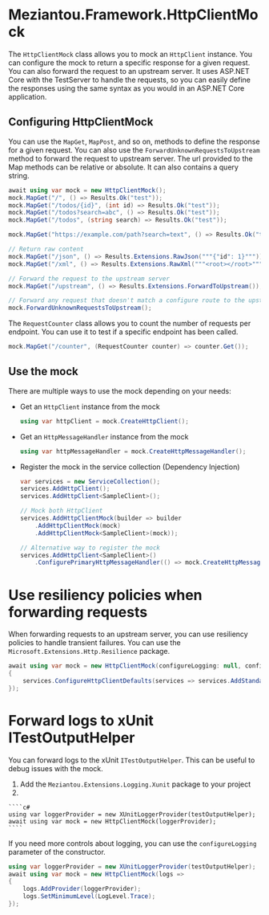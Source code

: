# Meziantou.Framework.HttpClientMock

The `HttpClientMock` class allows you to mock an `HttpClient` instance. You can configure the mock to return a specific response for a given request. You can also forward the request to an upstream server.
It uses ASP.NET Core with the TestServer to handle the requests, so you can easily define the responses using the same syntax as you would in an ASP.NET Core application.

## Configuring HttpClientMock

You can use the `MapGet`, `MapPost`, and so on, methods to define the response for a given request. You can also use the `ForwardUnknownRequestsToUpstream` method to forward the request to upstream server.
The url provided to the Map methods can be relative or absolute. It can also contains a query string.

````c#
await using var mock = new HttpClientMock();
mock.MapGet("/", () => Results.Ok("test"));
mock.MapGet("/todos/{id}", (int id) => Results.Ok("test"));
mock.MapGet("/todos?search=abc", () => Results.Ok("test"));
mock.MapGet("/todos", (string search) => Results.Ok("test"));

mock.MapGet("https://example.com/path?search=text", () => Results.Ok("test"));

// Return raw content
mock.MapGet("/json", () => Results.Extensions.RawJson("""{"id": 1}"""));
mock.MapGet("/xml", () => Results.Extensions.RawXml("""<root></root>"""));

// Forward the request to the upstream server
mock.MapGet("/upstream", () => Results.Extensions.ForwardToUpstream());

// Forward any request that doesn't match a configure route to the upstream server
mock.ForwardUnknownRequestsToUpstream();
````

The  `RequestCounter` class allows you to count the number of requests per endpoint. You can use it to test if a specific endpoint has been called.

````c#
mock.MapGet("/counter", (RequestCounter counter) => counter.Get());
````

## Use the mock

There are multiple ways to use the mock depending on your needs:

- Get an `HttpClient` instance from the mock

    ```c#
    using var httpClient = mock.CreateHttpClient();
    ```

- Get an `HttpMessageHandler` instance from the mock

    ```c#
    using var httpMessageHandler = mock.CreateHttpMessageHandler();
    ```

- Register the mock in the service collection (Dependency Injection)

    ````c#
    var services = new ServiceCollection();
    services.AddHttpClient();
    services.AddHttpClient<SampleClient>();

    // Mock both HttpClient
    services.AddHttpClientMock(builder => builder
        .AddHttpClientMock(mock)
        .AddHttpClientMock<SampleClient>(mock));

    // Alternative way to register the mock
    services.AddHttpClient<SampleClient>()
        .ConfigurePrimaryHttpMessageHandler(() => mock.CreateHttpMessageHandler());
    ````

# Use resiliency policies when forwarding requests

When forwarding requests to an upstream server, you can use resiliency policies to handle transient failures. You can use the `Microsoft.Extensions.Http.Resilience` package.

````c#
await using var mock = new HttpClientMock(configureLogging: null, configureServices: services =>
{
    services.ConfigureHttpClientDefaults(services => services.AddStandardResilienceHandler());
});
````

# Forward logs to xUnit ITestOutputHelper

You can forward logs to the xUnit `ITestOutputHelper`. This can be useful to debug issues with the mock.

1. Add the `Meziantou.Extensions.Logging.Xunit` package to your project
1.

    ````c#
    using var loggerProvider = new XUnitLoggerProvider(testOutputHelper);
    await using var mock = new HttpClientMock(loggerProvider);
    ````

If you need more controls about logging, you can use the `configureLogging` parameter of the constructor.

````c#
using var loggerProvider = new XUnitLoggerProvider(testOutputHelper);
await using var mock = new HttpClientMock(logs =>
{
    logs.AddProvider(loggerProvider);
    logs.SetMinimumLevel(LogLevel.Trace);
});
````